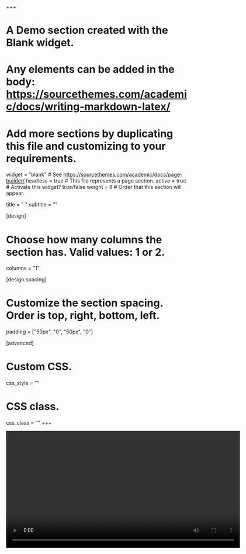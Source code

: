 +++
# A Demo section created with the Blank widget.
# Any elements can be added in the body: https://sourcethemes.com/academic/docs/writing-markdown-latex/
# Add more sections by duplicating this file and customizing to your requirements.

widget = "blank"  # See https://sourcethemes.com/academic/docs/page-builder/
headless = true  # This file represents a page section.
active = true  # Activate this widget? true/false
weight = 8 # Order that this section will appear.

title = " "
subtitle = ""

[design]
  # Choose how many columns the section has. Valid values: 1 or 2.
  columns = "1"

[design.spacing]
  # Customize the section spacing. Order is top, right, bottom, left.
  padding = ["50px", "0", "50px", "0"]

[advanced]
 # Custom CSS. 
 css_style = ""
 
 # CSS class.
 css_class = ""
+++
<div class = "hero-lead">
<video controls="controls" height="320" width = "640" style="margin:auto;" src="https://www.dropbox.com/s/m2f0egc1w2lj4vo/20200929-sentometrics-anim-logo-research-lent.mp4?raw=1">
</video>
</div>